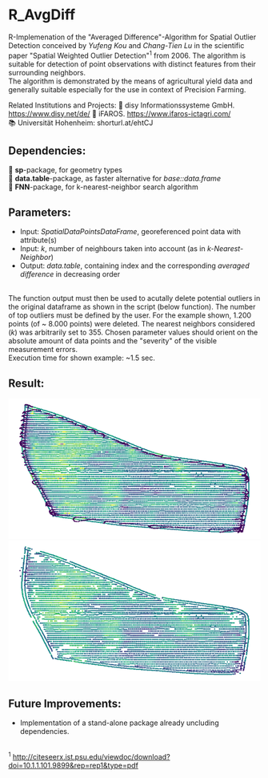 # R_AvgDiff
R-Implemenation of the "Averaged Difference"-Algorithm for Spatial Outlier Detection conceived by _Yufeng Kou_ and _Chang-Tien Lu_ in the scientific paper "Spatial Weighted Outlier Detection"<sup>1</sup> from 2006. The algorithm is suitable for detection of point observations with distinct features from their surrounding neighbors.<br/>
The algorithm is demonstrated by the means of agricultural yield data and generally suitable especially for the use in context of Precision Farming.<br/>

Related Institutions and Projects:
:round_pushpin: disy Informationssysteme GmbH. https://www.disy.net/de/ 
:seedling: iFAROS. https://www.ifaros-ictagri.com/ <br/>
:books: Universität Hohenheim: shorturl.at/ehtCJ

## Dependencies:<br/>
:wrench: __sp__-package, for geometry types<br/>
:wrench: __data.table__-package, as faster alternative for _base::data.frame_<br/>
:wrench: __FNN__-package, for k-nearest-neighbor search algorithm<br/>

## Parameters:<br/>
- Input: _SpatialDataPointsDataFrame_, georeferenced point data with attribute(s)<br/>
- Input: _k_, number of neighbours taken into account (as in _k-Nearest-Neighbor_)<br/>
- Output: _data.table_, containing index and the corresponding _averaged difference_ in decreasing order<br/><br/>

The function output must then be used to acutally delete potential outliers in the original dataframe as shown in the script (below function). The number of top outliers must be defined by the user. For the example shown, 1.200 points (of ~ 8.000 points) were deleted. The nearest neighbors considered (_k_) was arbitrarily set to 355. Chosen parameter values should orient on the absolute amount of data points and the "severity" of the visible measurement errors.<br/>
Execution time for shown example: ~1.5 sec.

## Result:<br/>
![before](before.png)<br/>
![after](after.png)<br/>

## Future Improvements:<br/>
- Implementation of a stand-alone package already uncluding dependencies.<br/><br/>

<sup>1</sup> http://citeseerx.ist.psu.edu/viewdoc/download?doi=10.1.1.101.9899&rep=rep1&type=pdf
